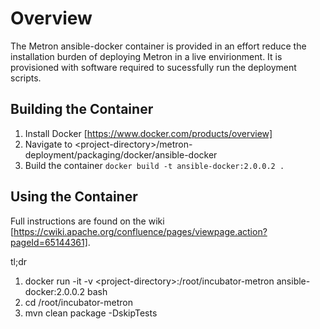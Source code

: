 # Overview
The Metron ansible-docker container is provided in an effort reduce the installation burden of deploying Metron in a live envirionment.
It is provisioned with software required to sucessfully run the deployment scripts.

## Building the Container
1. Install Docker [https://www.docker.com/products/overview]
2. Navigate to \<project-directory\>/metron-deployment/packaging/docker/ansible-docker
3. Build the container `docker build -t ansible-docker:2.0.0.2 .`

## Using the Container
Full instructions are found on the wiki [https://cwiki.apache.org/confluence/pages/viewpage.action?pageId=65144361].

tl;dr

1. docker run -it -v \<project-directory\>:/root/incubator-metron ansible-docker:2.0.0.2 bash
2. cd /root/incubator-metron
3. mvn clean package -DskipTests
